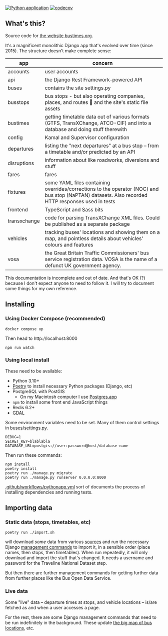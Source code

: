 [![Python application](https://github.com/jclgoodwin/bustimes.org/workflows/Python%20application/badge.svg)](https://github.com/jclgoodwin/bustimes.org/actions)
[![codecov](https://codecov.io/gh/jclgoodwin/bustimes.org/branch/main/graph/badge.svg?token=J0OTOXEHZ2)](https://codecov.io/gh/jclgoodwin/bustimes.org)

## What's this?

Source code for [the website bustimes.org](https://bustimes.org/).

It's a magnificent monolithic Django app that's evolved over time (since 2015). The structure doesn't make complete sense:

app      | concern
---------|------------
accounts | user accounts
api      | the Django Rest Framework–powered API
buses    | contains the site settings.py
busstops | bus stops - but also operating companies, places, and routes 🤯 and the site's static file assets
bustimes | getting timetable data out of various formats (GTFS, TransXChange, ATCO-CIF) and into a database and doing stuff therewith
config   | Kamal and Supervisor configuration
departures | listing the "next departures" at a bus stop – from a timetable and/or predicted by an API
disruptions | information about like roadworks, diversions and stuff
fares    | fares
fixtures | some YAML files containing overrides/corrections to the operator (NOC) and bus stop (NaPTAN) datasets. Also recorded HTTP responses used in tests
frontend | TypeScript and Sass bits
transxchange | code for parsing TransXChange XML files. Could be published as a separate package
vehicles | tracking buses' locations and showing them on a map, and pointless details about vehicles' colours and features
vosa     | the Great Britain Traffic Commissioners' bus service registration data. VOSA is the name of a defunct UK government agency.

This documentation is incomplete and out of date.
And that's OK (?) because I don't expect anyone to need to follow it.
I will try to document some things for my own reference.

## Installing

### Using Docker Compose (recommended)

```
docker compose up
```

Then head to http://localhost:8000

```
npm run watch
```

### Using local install

These need to be available:

- Python 3.10+
- [Poetry](https://python-poetry.org/) to install necessary Python packages (Django, etc)
- PostgreSQL with PostGIS
    - On my Macintosh computer I use [Postgres.app](https://postgresapp.com/)
- `npm` to install some front end JavaScript things
- Redis 6.2+
- [GDAL](https://gdal.org/)

Some environment variables need to be set.
Many of them control settings in [buses/settings.py](buses/settings.py).

```
DEBUG=1
SECRET_KEY=blablabla
DATABASE_URL=postgis://user:password@host/database-name
```

Then run these commands:

```
npm install
poetry install
poetry run ./manage.py migrate
poetry run ./manage.py runserver 0.0.0.0:8000
```

[.github/workflows/pythonapp.yml](.github/workflows/pythonapp.yml) sort of documents the process of installing dependencies and running tests.

## Importing data

### Static data (stops, timetables, etc)

    poetry run ./import.sh

will download *some* data from various [sources](https://bustimes.org/data) and run the necessary Django [management commands](busstops/management/commands) to import it, in a sensible order (place names, then stops, then timetables).
When run repeatedly, it will only download and import the stuff that's changed.
It needs a username and password for the Traveline National Dataset step.

But then there are further management commands for getting further data from further places like the Bus Open Data Service.

### Live data

Some "live" data – departure times at stops, and vehicle locations – is/are fetched as and when a user accesses a page.

For the rest, there are some Django management commands that need to be run indefinitely in the background.
These update [the big map of bus locations](https://bustimes.org/map), etc.
